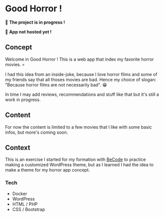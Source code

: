 # Good Horror !

:construction: **The project is in progress !**

:construction: **App not hosted yet !**

## Concept

Welcome in Good Horror ! This is a web app that index my favorite horror movies. :skull:

I had this idea from an inside-joke, because I love horror films and some of my friends say that all thoses movies are bad. Hence my choice of slogan: "Because horror films are not necessarily bad". :grin:

In time I may add reviews, recommendations and stuff like that but it's still a work in progress.

## Content

For now the content is limited to a few movies that I like with some basic infos, but more's coming soon.

## Context

This is an exercise I started for my formation with [BeCode](https://becode.org/) to practice making a customized WordPress theme, but as I learned I had the idea to make a theme for my horror app concept.

### Tech

- Docker
- WordPress
- HTML / PHP
- CSS / Bootstrap
